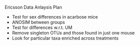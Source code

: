 Ericsson Data Anlaysis Plan

-   Test for sex differences in acarbose mice
-   ANOSIM between groups
-   Test for differences w.r.t. UM
-   Remove singleton OTUs and those found in just one mouse
-   Look for particular taxa enriched across treatments
